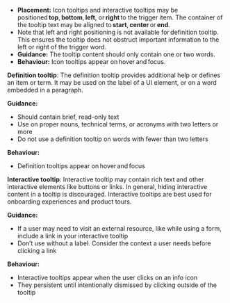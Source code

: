 - **Placement:** Icon tooltips and interactive tooltips may be positioned **top**, **bottom**, **left**, or **right** to the trigger item. The container of the tooltip text may be aligned to **start**, **center** or **end**.
- Note that left and right positioning is not available for definition tooltip. This ensures the tooltip does not obstruct important information to the left or right of the trigger word.
- **Guidance:** The tooltip content should only contain one or two words.
- **Behaviour:** Icon tooltips appear on hover and focus.

**Definition tooltip**: The definition tooltip provides additional help or defines an item or term. It may be used on the label of a UI element, or on a word embedded in a paragraph.

**Guidance:**

- Should contain brief, read-only text
- Use on proper nouns, technical terms, or acronyms with two letters or more
- Do not use a definition tooltip on words with fewer than two letters

**Behaviour:**

- Definition tooltips appear on hover and focus

**Interactive tooltip**: Interactive tooltip may contain rich text and other interactive elements like buttons or links. In general, hiding interactive content in a tooltip is discouraged. Interactive tooltips are best used for onboarding experiences and product tours.

**Guidance:**

- If a user may need to visit an external resource, like while using a form, include a link in your interactive tooltip
- Don’t use without a label. Consider the context a user needs before clicking a link

**Behaviour:**

- Interactive tooltips appear when the user clicks on an info icon
- They persistent until intentionally dismissed by clicking outside of the tooltip
